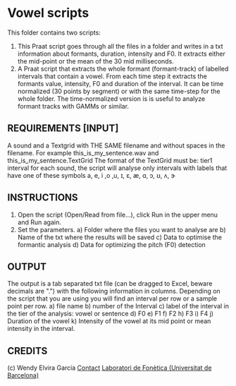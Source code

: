  # Vowel scripts
 This folder contains two scripts:
 1) This Praat script goes through all the files in a folder and writes in a txt information about formants, duration, intensity and F0. It extracts either the mid-point or the mean of the 30 mid milliseconds.
 2) A Praat script that extracts the whole formant (formant-track) of labelled intervals that contain a vowel. From each time step it extracts the formants value, intensity, F0 and duration of the interval. It can be time normalized (30 points by segment) or with the same time-step for the whole folder. The time-normalized version is is useful to analyze formant tracks with GAMMs or similar. 

## REQUIREMENTS [INPUT]
A sound and a Textgrid with THE SAME filename and without spaces in the filename. For example this_is_my_sentence.wav and this_is_my_sentence.TextGrid
The format of the TextGrid must be: tier1 interval for each sound, the script will analyse only intervals with labels that have one of these symbols
a, e, i ,o ,u, ɪ, ɛ, æ, ɑ, ɔ, ʊ, ʌ, ɝ


## INSTRUCTIONS 
1. Open the script (Open/Read from file...), click Run in the upper menu and Run again. 
2. Set the parameters.
a) Folder where the files you want to analyse are
b) Name of the txt where the results will be saved
c) Data to optimise the formantic analysis
d) Data for optimizing the pitch (F0) detection

## OUTPUT
The output is a tab separated txt file (can be dragged to Excel, beware decimals are ".") with the following information in columns. Depending on the script that you are using you will find an interval per row or a sample point per row.
a) file name
b) number of the Interval
c) label of the interval in the tier of the analysis: vowel or sentence
d) F0
e) F1
f) F2
h) F3
i) F4
j) Duration of the vowel
k) Intensity of the vowel at its mid point or mean intensity in the interval.

## CREDITS
 (c) Wendy Elvira García [Contact](https://www.ub.edu/phoneticslaboratory/sites/wendyelvira/contact.html)
 [Laboratori de Fonètica (Universitat de Barcelona)](https://www.ub.edu/phoneticslaboratory)
